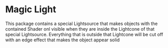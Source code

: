 # Magic Light
This package contains a special Lightsource that makes objects with the contained Shader onl visible when they are inside the Lightcone of that special Lightsource. Everything that is outside that Lightcone will be cut off with an edge effect that makes the object appear solid
